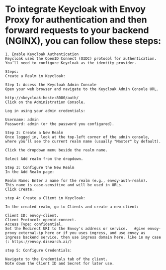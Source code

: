 # To integrate Keycloak with Envoy Proxy for authentication and then forward requests to your backend (NGINX), you can follow these steps:

    1. Enable Keycloak Authentication
    Keycloak uses the OpenID Connect (OIDC) protocol for authentication. You’ll need to configure Keycloak as the identity provider.
    
    Steps:
    Create a Realm in Keycloak:
    
    Step 1: Access the Keycloak Admin Console
    Open your web browser and navigate to the Keycloak Admin Console URL.
    
    http://<keycloak-host>:8080/auth/
    Click on the Administration Console.
    
    Log in using your admin credentials:
    
    Username: admin
    Password: admin (or the password you configured).
    
    Step 2: Create a New Realm
    Once logged in, look at the top-left corner of the admin console, where you’ll see the current realm name (usually "Master" by default).
    
    Click the dropdown menu beside the realm name.
    
    Select Add realm from the dropdown.
    
    Step 3: Configure the New Realm
    In the Add Realm page:
    
    Realm Name: Enter a name for the realm (e.g., envoy-auth-realm).
    This name is case-sensitive and will be used in URLs.
    Click Create.
    
    step 4: Create a Client in Keycloak:
    
    In the created realm, go to Clients and create a new client:
    
    Client ID: envoy-client.
    Client Protocol: openid-connect.
    Access Type: confidential.
    Set the Redirect URI to the Envoy's address or service.   #give envoy-proxy external-ip here or if you uses ingress, and use envoy as ingress backend service. then use ingress domain here. like in my case (: https://envoy.disearch.ai/)
    
    step 5: Configure Credentials:
    
    Navigate to the Credentials tab of the client.
    Note down the Client ID and Secret for later use.
